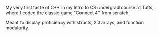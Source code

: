 My very first taste of C++ in my Intro to CS undergrad course at Tufts, where I coded the classic game "Connect 4" from scratch.

Meant to display proficiency with structs, 2D arrays, and function modularity.
